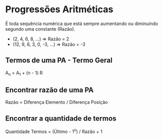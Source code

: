 # Progressões Aritméticas

É toda sequência numérica que está sempre aumentando ou diminuindo segundo uma constante (Razão).

- (2, 4, 6, 8, ...) => Razão = 2
- (12, 9, 6, 3, 0, -3, ...) => Razão = -3

## Termos de uma PA - Termo Geral

A<sub>n</sub> = A<sub>1</sub> + (n - 1) R

## Encontrar razão de uma PA

Razão = Diferença Elemento / Diferença Posição

## Encontrar a quantidade de termos

Quantidade Termos = (Último - 1<sup>o</sup>) / Razão + 1
